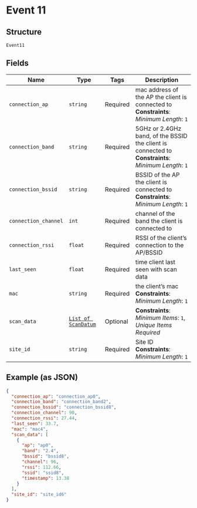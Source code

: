 
# Event 11

## Structure

`Event11`

## Fields

| Name | Type | Tags | Description |
|  --- | --- | --- | --- |
| `connection_ap` | `string` | Required | mac address of the AP the client is connected to<br>**Constraints**: *Minimum Length*: `1` |
| `connection_band` | `string` | Required | 5GHz or 2.4GHz band, of the BSSID the client is connected to<br>**Constraints**: *Minimum Length*: `1` |
| `connection_bssid` | `string` | Required | BSSID of the AP the client is connected to<br>**Constraints**: *Minimum Length*: `1` |
| `connection_channel` | `int` | Required | channel of the band the client is connected to |
| `connection_rssi` | `float` | Required | RSSI of the client’s connection to the AP/BSSID |
| `last_seen` | `float` | Required | time client last seen with scan data |
| `mac` | `string` | Required | the client’s mac<br>**Constraints**: *Minimum Length*: `1` |
| `scan_data` | [`List of ScanDatum`](../../doc/models/scan-datum.md) | Optional | **Constraints**: *Minimum Items*: `1`, *Unique Items Required* |
| `site_id` | `string` | Required | Site ID<br>**Constraints**: *Minimum Length*: `1` |

## Example (as JSON)

```json
{
  "connection_ap": "connection_ap0",
  "connection_band": "connection_band2",
  "connection_bssid": "connection_bssid8",
  "connection_channel": 90,
  "connection_rssi": 27.44,
  "last_seen": 33.7,
  "mac": "mac4",
  "scan_data": [
    {
      "ap": "ap0",
      "band": "2.4",
      "bssid": "bssid8",
      "channel": 96,
      "rssi": 112.66,
      "ssid": "ssid8",
      "timestamp": 13.38
    }
  ],
  "site_id": "site_id6"
}
```

